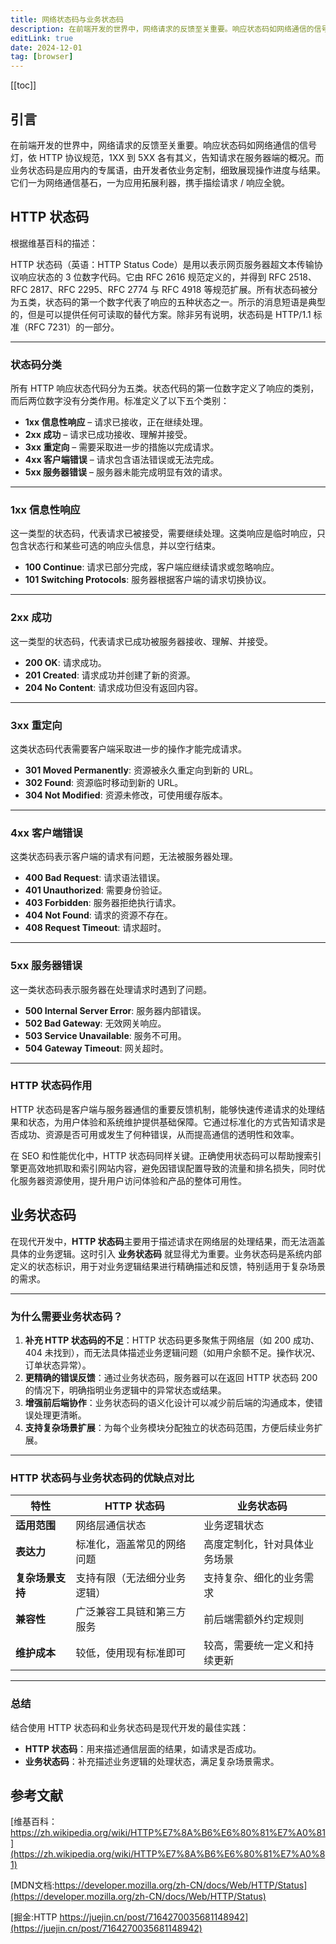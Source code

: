 ```yaml
---
title: 网络状态码与业务状态码
description: 在前端开发的世界中，网络请求的反馈至关重要。响应状态码如网络通信的信号灯，依 HTTP 协议规范，1XX 到 5XX 各有其义，告知请求在服务器端的概况。而业务状态码是应用内的专属语，由开发者依业务定制，细致展现操作进度与结果。它们一为网络通信基石，一为应用拓展利器，携手描绘请求 / 响应全貌。
editLink: true
date: 2024-12-01
tag: [browser]
---
```

[[toc]]

## 引言

在前端开发的世界中，网络请求的反馈至关重要。响应状态码如网络通信的信号灯，依 HTTP 协议规范，1XX 到 5XX 各有其义，告知请求在服务器端的概况。而业务状态码是应用内的专属语，由开发者依业务定制，细致展现操作进度与结果。它们一为网络通信基石，一为应用拓展利器，携手描绘请求 / 响应全貌。

## HTTP 状态码

根据维基百科的描述：

HTTP 状态码（英语：HTTP Status Code）是用以表示网页服务器超文本传输协议响应状态的 3 位数字代码。它由 RFC 2616 规范定义的，并得到 RFC 2518、RFC 2817、RFC 2295、RFC 2774 与 RFC 4918 等规范扩展。所有状态码被分为五类，状态码的第一个数字代表了响应的五种状态之一。所示的消息短语是典型的，但是可以提供任何可读取的替代方案。除非另有说明，状态码是 HTTP/1.1 标准（RFC 7231）的一部分。

---

### **状态码分类**

所有 HTTP 响应状态代码分为五类。状态代码的第一位数字定义了响应的类别，而后两位数字没有分类作用。标准定义了以下五个类别：

- **1xx 信息性响应** – 请求已接收，正在继续处理。
- **2xx 成功** – 请求已成功接收、理解并接受。
- **3xx 重定向** – 需要采取进一步的措施以完成请求。
- **4xx 客户端错误** – 请求包含语法错误或无法完成。
- **5xx 服务器错误** – 服务器未能完成明显有效的请求。

---

### **1xx 信息性响应**

这一类型的状态码，代表请求已被接受，需要继续处理。这类响应是临时响应，只包含状态行和某些可选的响应头信息，并以空行结束。

- **100 Continue**: 请求已部分完成，客户端应继续请求或忽略响应。
- **101 Switching Protocols**: 服务器根据客户端的请求切换协议。

---

### **2xx 成功**

这一类型的状态码，代表请求已成功被服务器接收、理解、并接受。

- **200 OK**: 请求成功。
- **201 Created**: 请求成功并创建了新的资源。
- **204 No Content**: 请求成功但没有返回内容。

---

### **3xx 重定向**

这类状态码代表需要客户端采取进一步的操作才能完成请求。

- **301 Moved Permanently**: 资源被永久重定向到新的 URL。
- **302 Found**: 资源临时移动到新的 URL。
- **304 Not Modified**: 资源未修改，可使用缓存版本。

---

### **4xx 客户端错误**

这类状态码表示客户端的请求有问题，无法被服务器处理。

- **400 Bad Request**: 请求语法错误。
- **401 Unauthorized**: 需要身份验证。
- **403 Forbidden**: 服务器拒绝执行请求。
- **404 Not Found**: 请求的资源不存在。
- **408 Request Timeout**: 请求超时。

---

### **5xx 服务器错误**

这一类状态码表示服务器在处理请求时遇到了问题。

- **500 Internal Server Error**: 服务器内部错误。
- **502 Bad Gateway**: 无效网关响应。
- **503 Service Unavailable**: 服务不可用。
- **504 Gateway Timeout**: 网关超时。

---

### **HTTP 状态码作用**

HTTP 状态码是客户端与服务器通信的重要反馈机制，能够快速传递请求的处理结果和状态，为用户体验和系统维护提供基础保障。它通过标准化的方式告知请求是否成功、资源是否可用或发生了何种错误，从而提高通信的透明性和效率。

在 SEO 和性能优化中，HTTP 状态码同样关键。正确使用状态码可以帮助搜索引擎更高效地抓取和索引网站内容，避免因错误配置导致的流量和排名损失，同时优化服务器资源使用，提升用户访问体验和产品的整体可用性。

## 业务状态码

在现代开发中，**HTTP 状态码**主要用于描述请求在网络层的处理结果，而无法涵盖具体的业务逻辑。这时引入 **业务状态码** 就显得尤为重要。业务状态码是系统内部定义的状态标识，用于对业务逻辑结果进行精确描述和反馈，特别适用于复杂场景的需求。

---

### **为什么需要业务状态码？**

1. **补充 HTTP 状态码的不足**：HTTP 状态码更多聚焦于网络层（如 200 成功、404 未找到），而无法具体描述业务逻辑问题（如用户余额不足。操作状况、订单状态异常）。
2. **更精确的错误反馈**：通过业务状态码，服务器可以在返回 HTTP 状态码 200 的情况下，明确指明业务逻辑中的异常状态或结果。
3. **增强前后端协作**：业务状态码的语义化设计可以减少前后端的沟通成本，使错误处理更清晰。
4. **支持复杂场景扩展**：为每个业务模块分配独立的状态码范围，方便后续业务扩展。

---

### **HTTP 状态码与业务状态码的优缺点对比**

| 特性               | HTTP 状态码                         | 业务状态码                         |
|--------------------|-------------------------------------|------------------------------------|
| **适用范围**       | 网络层通信状态                     | 业务逻辑状态                      |
| **表达力**         | 标准化，涵盖常见的网络问题         | 高度定制化，针对具体业务场景      |
| **复杂场景支持**   | 支持有限（无法细分业务逻辑）       | 支持复杂、细化的业务需求          |
| **兼容性**         | 广泛兼容工具链和第三方服务         | 前后端需额外约定规则              |
| **维护成本**       | 较低，使用现有标准即可             | 较高，需要统一定义和持续更新      |

---

### **总结**

结合使用 HTTP 状态码和业务状态码是现代开发的最佳实践：

- **HTTP 状态码**：用来描述通信层面的结果，如请求是否成功。
- **业务状态码**：补充描述业务逻辑的处理状态，满足复杂场景需求。

## 参考文献

[维基百科：https://zh.wikipedia.org/wiki/HTTP%E7%8A%B6%E6%80%81%E7%A0%81](https://zh.wikipedia.org/wiki/HTTP%E7%8A%B6%E6%80%81%E7%A0%81)

[MDN文档:https://developer.mozilla.org/zh-CN/docs/Web/HTTP/Status](https://developer.mozilla.org/zh-CN/docs/Web/HTTP/Status)

[掘金:HTTP https://juejin.cn/post/7164270035681148942](https://juejin.cn/post/7164270035681148942)
